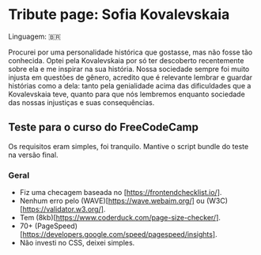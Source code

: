 # Tribute page: Sofia Kovalevskaia
Linguagem: 🇧🇷

Procurei por uma personalidade histórica que gostasse, mas não fosse tão conhecida. Optei pela Kovalevskaia por só ter descoberto recentemente sobre ela e me inspirar na sua história. Nossa sociedade sempre foi muito injusta em questões de gênero, acredito que é relevante lembrar e guardar histórias como a dela: tanto pela genialidade acima das dificuldades que a Kovalevskaia teve, quanto para que nós lembremos enquanto sociedade das nossas injustiças e suas consequências.

## Teste para o curso do FreeCodeCamp
Os requisitos eram simples, foi tranquilo. Mantive o script bundle do teste na versão final.

### Geral
* Fiz uma checagem baseada no [https://frontendchecklist.io/].
* Nenhum erro pelo (WAVE)[https://wave.webaim.org/] ou (W3C)[https://validator.w3.org/].
* Tem (8kb)[https://www.coderduck.com/page-size-checker/].
* 70+ (PageSpeed)[https://developers.google.com/speed/pagespeed/insights].
* Não investi no CSS, deixei simples.
